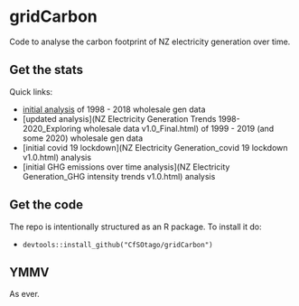 # gridCarbon
Code to analyse the carbon footprint of NZ electricity generation over time.

## Get the stats

Quick links:

 * [initial analysis](nzElecGenTrends.html) of 1998 - 2018 wholesale gen data
 * [updated analysis](NZ Electricity Generation Trends 1998-2020_Exploring wholesale data v1.0_Final.html) of 1999 - 2019 (and some 2020) wholesale gen data
 * [initial covid 19 lockdown](NZ Electricity Generation_covid 19 lockdown v1.0.html) analysis
 * [initial GHG emissions over time analysis](NZ Electricity Generation_GHG intensity trends v1.0.html) analysis

## Get the code

The repo is intentionally structured as an R package. To install it do:

 * `devtools::install_github("CfSOtago/gridCarbon")`

## YMMV

As ever.